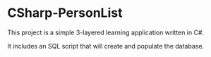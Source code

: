 # CSharp-PersonList
This project is a simple 3-layered learning application written in C#.

It includes an SQL script that will create and populate the database.



